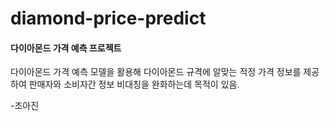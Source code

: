 # diamond-price-predict

#### 다이아몬드 가격 예측 프로젝트
다이아몬드 가격 예측 모델을 활용해 다이아몬드 규격에 알맞는 적정 가격 정보를 제공하여 
판매자와 소비자간 정보 비대칭을 완화하는데 목적이 있음.

-조아진
